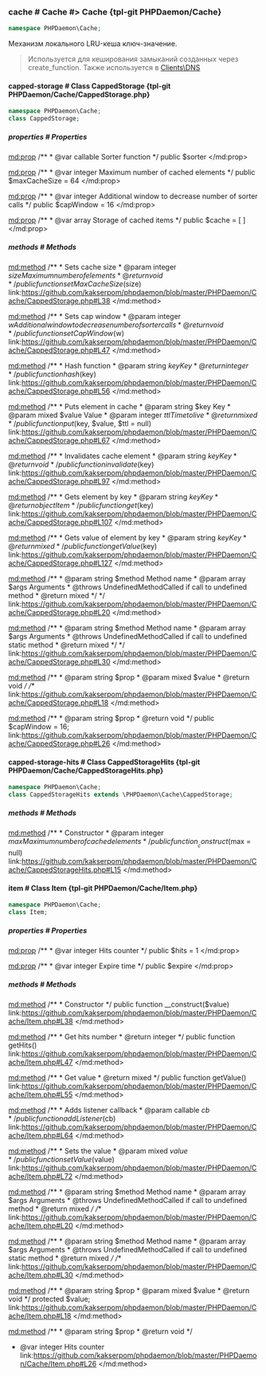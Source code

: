 ### cache # Cache #> Cache {tpl-git PHPDaemon/Cache}

```php
namespace PHPDaemon\Cache;
```

Механизм локального LRU-кеша ключ-значение.

> Используется для кеширования замыканий созданных через create_function. Также используется в [Clients\DNS](#clients/dns)

<!-- include-namespace path="\PHPDaemon\Cache" level="" access="" -->
#### capped-storage # Class CappedStorage {tpl-git PHPDaemon/Cache/CappedStorage.php}

```php
namespace PHPDaemon\Cache;
class CappedStorage;
```

##### properties # Properties

<md:prop>
/**
	 * @var callable Sorter function
	 */
public $sorter
</md:prop>

<md:prop>
/**
	 * @var integer Maximum number of cached elements
	 */
public $maxCacheSize = 64
</md:prop>

<md:prop>
/**
	 * @var integer Additional window to decrease number of sorter calls
	 */
public $capWindow = 16
</md:prop>

<md:prop>
/**
	 * @var array Storage of cached items
	 */
public $cache = [ ]
</md:prop>

<div class="clearboth"></div>

##### methods # Methods

<md:method>
/**
	 * Sets cache size
	 * @param  integer $size Maximum number of elements
	 * @return void
	 */
public function setMaxCacheSize($size)
link:https://github.com/kakserpom/phpdaemon/blob/master/PHPDaemon/Cache/CappedStorage.php#L38
</md:method>

<md:method>
/**
	 * Sets cap window
	 * @param  integer $w Additional window to decrease number of sorter calls
	 * @return void
	 */
public function setCapWindow($w)
link:https://github.com/kakserpom/phpdaemon/blob/master/PHPDaemon/Cache/CappedStorage.php#L47
</md:method>

<md:method>
/**
	 * Hash function
	 * @param  string $key Key
	 * @return integer
	 */
public function hash($key)
link:https://github.com/kakserpom/phpdaemon/blob/master/PHPDaemon/Cache/CappedStorage.php#L56
</md:method>

<md:method>
/**
	 * Puts element in cache
	 * @param  string  $key   Key
	 * @param  mixed   $value Value
	 * @param  integer $ttl   Time to live
	 * @return mixed
	 */
public function put($key, $value, $ttl = null)
link:https://github.com/kakserpom/phpdaemon/blob/master/PHPDaemon/Cache/CappedStorage.php#L67
</md:method>

<md:method>
/**
	 * Invalidates cache element
	 * @param  string $key Key
	 * @return void
	 */
public function invalidate($key)
link:https://github.com/kakserpom/phpdaemon/blob/master/PHPDaemon/Cache/CappedStorage.php#L97
</md:method>

<md:method>
/**
	 * Gets element by key
	 * @param  string $key Key
	 * @return object Item
	 */
public function get($key)
link:https://github.com/kakserpom/phpdaemon/blob/master/PHPDaemon/Cache/CappedStorage.php#L107
</md:method>

<md:method>
/**
	 * Gets value of element by key
	 * @param  string $key Key
	 * @return mixed
	 */
public function getValue($key)
link:https://github.com/kakserpom/phpdaemon/blob/master/PHPDaemon/Cache/CappedStorage.php#L127
</md:method>

<md:method>
/**
	 * @param  string $method Method name
	 * @param  array  $args   Arguments
	 * @throws UndefinedMethodCalled if call to undefined method
	 * @return mixed
	 */
*/
link:https://github.com/kakserpom/phpdaemon/blob/master/PHPDaemon/Cache/CappedStorage.php#L20
</md:method>

<md:method>
/**
	 * @param  string $method Method name
	 * @param  array  $args   Arguments
	 * @throws UndefinedMethodCalled if call to undefined static method
	 * @return mixed
	 */
*/
link:https://github.com/kakserpom/phpdaemon/blob/master/PHPDaemon/Cache/CappedStorage.php#L30
</md:method>

<md:method>
/**
	 * @param  string $prop
	 * @param  mixed  $value
	 * @return void
	 */
/**
link:https://github.com/kakserpom/phpdaemon/blob/master/PHPDaemon/Cache/CappedStorage.php#L18
</md:method>

<md:method>
/**
	 * @param  string $prop
	 * @return void
	 */
public $capWindow = 16;
link:https://github.com/kakserpom/phpdaemon/blob/master/PHPDaemon/Cache/CappedStorage.php#L26
</md:method>

<div class="clearboth"></div>

#### capped-storage-hits # Class CappedStorageHits {tpl-git PHPDaemon/Cache/CappedStorageHits.php}

```php
namespace PHPDaemon\Cache;
class CappedStorageHits extends \PHPDaemon\Cache\CappedStorage;
```

##### methods # Methods

<md:method>
/**
	 * Constructor
	 * @param  integer $max Maximum number of cached elements
	 */
public function __construct($max = null)
link:https://github.com/kakserpom/phpdaemon/blob/master/PHPDaemon/Cache/CappedStorageHits.php#L15
</md:method>

<div class="clearboth"></div>

#### item # Class Item {tpl-git PHPDaemon/Cache/Item.php}

```php
namespace PHPDaemon\Cache;
class Item;
```

##### properties # Properties

<md:prop>
/**
	 * @var integer Hits counter
	 */
public $hits = 1
</md:prop>

<md:prop>
/**
	 * @var integer Expire time
	 */
public $expire
</md:prop>

<div class="clearboth"></div>

##### methods # Methods

<md:method>
/**
	 * Constructor
	 */
public function __construct($value)
link:https://github.com/kakserpom/phpdaemon/blob/master/PHPDaemon/Cache/Item.php#L38
</md:method>

<md:method>
/**
	 * Get hits number
	 * @return integer
	 */
public function getHits()
link:https://github.com/kakserpom/phpdaemon/blob/master/PHPDaemon/Cache/Item.php#L47
</md:method>

<md:method>
/**
	 * Get value
	 * @return mixed
	 */
public function getValue()
link:https://github.com/kakserpom/phpdaemon/blob/master/PHPDaemon/Cache/Item.php#L55
</md:method>

<md:method>
/**
	 * Adds listener callback
	 * @param callable $cb
	 */
public function addListener($cb)
link:https://github.com/kakserpom/phpdaemon/blob/master/PHPDaemon/Cache/Item.php#L64
</md:method>

<md:method>
/**
	 * Sets the value
	 * @param mixed $value
	 */
public function setValue($value)
link:https://github.com/kakserpom/phpdaemon/blob/master/PHPDaemon/Cache/Item.php#L72
</md:method>

<md:method>
/**
	 * @param  string $method Method name
	 * @param  array  $args   Arguments
	 * @throws UndefinedMethodCalled if call to undefined method
	 * @return mixed
	 */
/**
link:https://github.com/kakserpom/phpdaemon/blob/master/PHPDaemon/Cache/Item.php#L20
</md:method>

<md:method>
/**
	 * @param  string $method Method name
	 * @param  array  $args   Arguments
	 * @throws UndefinedMethodCalled if call to undefined static method
	 * @return mixed
	 */
/**
link:https://github.com/kakserpom/phpdaemon/blob/master/PHPDaemon/Cache/Item.php#L30
</md:method>

<md:method>
/**
	 * @param  string $prop
	 * @param  mixed  $value
	 * @return void
	 */
protected $value;
link:https://github.com/kakserpom/phpdaemon/blob/master/PHPDaemon/Cache/Item.php#L18
</md:method>

<md:method>
/**
	 * @param  string $prop
	 * @return void
	 */
* @var integer Hits counter
link:https://github.com/kakserpom/phpdaemon/blob/master/PHPDaemon/Cache/Item.php#L26
</md:method>

<div class="clearboth"></div>


<!--/ include-namespace -->
